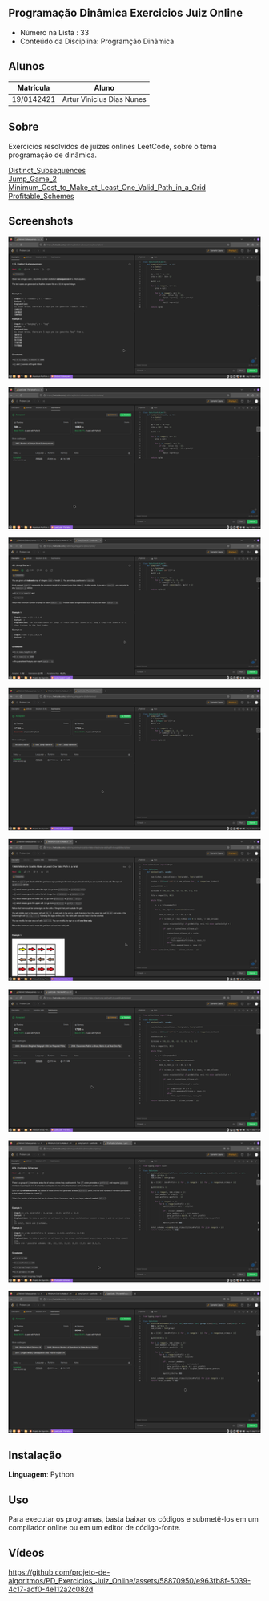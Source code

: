 ## Programação Dinâmica Exercicios Juiz Online
 
- Número na Lista : 33 <br>
- Conteúdo da Disciplina: Programção Dinâmica <br>

## Alunos
|Matrícula | Aluno |
| -- | -- |
| 19/0142421  |  Artur Vinicius Dias Nunes |

## Sobre 
Exercicios resolvidos de juizes onlines LeetCode, sobre o tema programação de dinâmica.

[Distinct_Subsequences](https://leetcode.com/problems/distinct-subsequences/description/) <br>
[Jump_Game_2](https://leetcode.com/problems/jump-game-ii/description/)<br>
[Minimum_Cost_to_Make_at_Least_One_Valid_Path_in_a_Grid](https://leetcode.com/problems/minimum-cost-to-make-at-least-one-valid-path-in-a-grid/description/) <br>
[Profitable_Schemes](https://leetcode.com/problems/profitable-schemes/description/)<br>

## Screenshots
![Distinct_Subsequences-questao](Distinct_Subsequences/Distinct_Subsequences-questao.png)

![Distinct_Subsequences-accepted](Distinct_Subsequences/Distinct_Subsequences-accepted.png)

![Jump_Game_2-questao](Jump_Game_2/Jump_Game_2-questao.png)

![Jump_Game_2-accepted](Jump_Game_2/Jump_Game_2-accepted.png)

![Minimum_Cost_to_Make_at_Least_One_Valid_Path_in_a_Grid-questao](Minimum_Cost_to_Make_at_Least_One_Valid_Path_in_a_Grid/Minimum_Cost_to_Make_at_Least_One_Valid_Path_in_a_Grid-questao.png)

![Minimum_Cost_to_Make_at_Least_One_Valid_Path_in_a_Grid-accepted](Minimum_Cost_to_Make_at_Least_One_Valid_Path_in_a_Grid/Minimum_Cost_to_Make_at_Least_One_Valid_Path_in_a_Grid-accepted.png)

![Profitable_Schemes-questao](Profitable_Schemes/Profitable_Schemes-questao.png)

![Profitable_Schemes-accepted](Profitable_Schemes/Profitable_Schemes-accepted.png)


## Instalação 
**Linguagem**: Python<br>

## Uso 
Para executar os programas, basta baixar os códigos e submetê-los em um compilador online ou em um editor de código-fonte.

## Vídeos

https://github.com/projeto-de-algoritmos/PD_Exercicios_Juiz_Online/assets/58870950/e963fb8f-5039-4c17-adf0-4e112a2c082d

